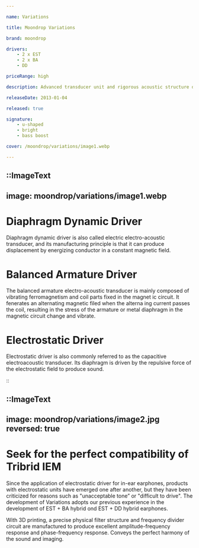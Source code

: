```yaml
---

name: Variations

title: Moondrop Variations

brand: moondrop

drivers: 
    - 2 x EST
    - 2 x BA
    - DD

priceRange: high

description: Advanced transducer unit and rigorous acoustic structure design, coupled with carefully polished physical filtering and crossover circuits, make Variations outstanding results in both linear and nonlinear distortions. Phase exhibits a high degree of uniformity across all the frequency, eliminating the common connection problems of multi-unit tribrid earphones, making the three-frequency sound fit accurately, and the sound field image is true and accurate. With the reasonable unit configuration, the total harmonic distortion of the whole frequency is less than 1%, and the odd and even harmonics are evenly distributed, and the overall tone is harmonious and clean.

releaseDate: 2013-01-04

released: true

signature:
    - u-shaped
    - bright
    - bass boost

cover: /moondrop/variations/image1.webp

---
```


::ImageText
---
image: moondrop/variations/image1.webp
---
# Diaphragm Dynamic Driver

Diaphragm dynamic driver is also called electric electro-acoustic
transducer, and its manufacturing principle is that it can produce
displacement by energizing conductor in a constant magnetic field.

# Balanced Armature Driver 

The balanced armature electro-acoustic transducer is mainly composed of vibrating ferromagnetism and coil parts fixed in the magnet
ic circuit. It fenerates an alternating magnetic filed when the alterna
ing current passes the coil, resulting in the stress of the armature or
metal diaphragm in the magnetic circuit change and vibrate.

# Electrostatic Driver

Electrostatic driver is also commonly referred to as the capacitive
electroacoustic transducer. Its diaphragm is driven by the repulsive
force of the electrostatic field to produce sound. 

::

::ImageText
---
image: moondrop/variations/image2.jpg
reversed: true
---
# Seek for the perfect compatibility of Tribrid IEM

Since the application of electrostatic driver for in-ear
earphones, products with electrostatic units have emerged
one after another, but they have been criticized for reasons
such as "unacceptable tone” or "difficult to drive".
The development of Variations adopts our previous
experience in the development of EST + BA hybrid ond EST +
DD hybrid earphones. 


With 3D printing, a precise physical
filter structure and frequency divider circuit are
manufactured to produce excellent amplitude-frequency
response and phase-frequency response. Conveys the
perfect harmony of the sound and imaging.